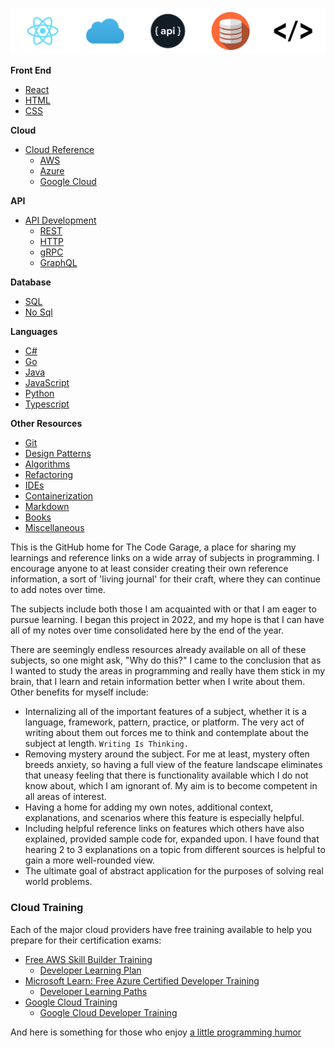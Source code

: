 <p align="center">
  <img src="assets/images/banner.png" alt="banner"/>
</p>

**Front End**

- [React](./react/)
- [HTML](./html/)
- [CSS](./css/)

**Cloud**

- [Cloud Reference](CloudDev/)
  - [AWS](/AWS/)
  - [Azure](/Azure/)
  - [Google Cloud](/GoogleCloud/)

**API**

- [API Development](apis/)
  - [REST](/rest-api/)
  - [HTTP](/http-api/)
  - [gRPC](/grpc-api/)
  - [GraphQL](/graphql-api/)

**Database**

- [SQL](structured-query-language/)
- [No Sql](nosql/)

**Languages**

- [C#](./csharp/)
- [Go](./go/)
- [Java](./java/)
- [JavaScript](./javascript/)
- [Python](./python/)
- [Typescript](./typescript/)

**Other Resources**

- [Git](./git/)
- [Design Patterns](./designpatterns/)
- [Algorithms](./algorithms/)
- [Refactoring](./refactoring/)
- [IDEs](./ides/)
- [Containerization](./containerization/)
- [Markdown](./markdown/)
- [Books](./books/)
- [Miscellaneous](./other/)

This is the GitHub home for The Code Garage, a place for sharing my learnings and reference links on a wide array of subjects in programming. I encourage anyone to at least consider creating their own reference information, a sort of 'living journal' for their craft, where they can continue to add notes over time.

The subjects include both those I am acquainted with or that I am eager to pursue learning. I began this project in 2022, and my hope is that I can have all of my notes over time consolidated here by the end of the year.

There are seemingly endless resources already available on all of these subjects, so one might ask, "Why do this?" I came to the conclusion that as I wanted to study the areas in programming and really have them stick in my brain, that I learn and retain information better when I write about them. Other benefits for myself include:

- Internalizing all of the important features of a subject, whether it is a language, framework, pattern, practice, or platform. The very act of writing about them out forces me to think and contemplate about the subject at length. `Writing Is Thinking.`
- Removing mystery around the subject. For me at least, mystery often breeds anxiety, so having a full view of the feature landscape eliminates that uneasy feeling that there is functionality available which I do not know about, which I am ignorant of. My aim is to become competent in all areas of interest.
- Having a home for adding my own notes, additional context, explanations, and scenarios where this feature is especially helpful.
- Including helpful reference links on features which others have also explained, provided sample code for, expanded upon. I have found that hearing 2 to 3 explanations on a topic from different sources is helpful to gain a more well-rounded view.
- The ultimate goal of abstract application for the purposes of solving real world problems.

### Cloud Training

Each of the major cloud providers have free training available to help you prepare for their certification exams:

- [Free AWS Skill Builder Training](https://explore.skillbuilder.aws/learn)
  - [Developer Learning Plan](https://explore.skillbuilder.aws/learn/public/learning_plan/view/84/developer-learning-plan)
- [Microsoft Learn: Free Azure Certified Developer Training](https://docs.microsoft.com/en-us/learn/azure/)
  - [Developer Learning Paths](https://docs.microsoft.com/en-us/learn/roles/developer)
- [Google Cloud Training](https://community.c2cglobal.com/product-updates)
  - [Google Cloud Developer Training](https://docs.microsoft.com/en-us/learn/roles/developer)

And here is something for those who enjoy [a little programming humor](./humor/)
